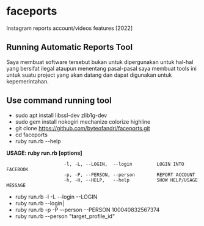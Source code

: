 # faceports
Instagram reports account/videos features [2022]

## Running Automatic Reports Tool
Saya membuat software tersebut bukan untuk dipergunakan untuk hal-hal yang bersifat ilegal ataupun menentang pasal-pasal
saya membuat tools ini untuk suatu project yang akan datang dan dapat digunakan untuk kepemerintahan.


## Use command running tool
 * sudo apt install libssl-dev zlib1g-dev
 * sudo gem install nokogiri mechanize colorize highline
 * git clone https://github.com/byteofandri/faceports.git
 * cd faceports 
 * ruby run.rb --help

**USAGE: ruby run.rb [options]**
```
                     -l, -L, --LOGIN,  --login         LOGIN INTO FACEBOOK
                     -p, -P, --PERSON, --person        REPORT ACCOUNT
                     -h, -H, --HELP,   --help          SHOW HELP/USAGE MESSAGE
```
 * ruby run.rb -l -L --login --LOGIN
 * ruby run.rb --login│
 * ruby run.rb -p -P --person --PERSON 100040832567374
 * ruby run.rb --person "target_profile_id"



   
  
  
        
       
  
     
 
   
  
  
